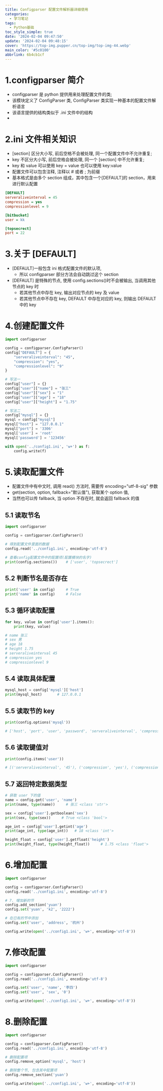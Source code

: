 ```yaml
---
title: Configparser 配置文件解析器详细使用
categories:
  - 学习笔记
tags:
  - Python基础
toc_style_simple: true
date: '2024-02-04 09:47:50'
update: '2024-02-04 09:48:15'
cover: 'https://top-img.pupper.cn/top-img/top-img-44.webp'
main_color: '#5c0100'
abbrlink: 6b4cb1cf
---
```


# 1.configparser 简介

- configparser 是 python 提供用来处理配置文件的类;
- 该模块定义了 ConfigParser 类, ConfigParser 类实现一种基本的配置文件解析语言
- 该语言提供的结构类似于 .ini 文件中的结构
-

# 2.ini 文件相关知识

- [section] 区分大小写, 前后空格不会被处理, 同一个配置文件中不允许重复;
- key 不区分大小写, 前后空格会被处理, 同一个 [section] 中不允许重复;
- key 和 value 可以使用 key = value 也可以使用 key:value
- 配置文件可以包含注释, 注释以 # 或者 ; 为前缀
- 基本格式是由多个 section 组成，其中包含一个[DEFAULT]的 section，用来进行默认配置

```ini
[DEFAULT]
serveraliveinterval = 45
compression = yes
compressionlevel = 9

[bitbucket]
user = kk

[topsecrect]
port = 22
```

# 3.关于 [DEFAULT]

- [DEFAULT]一般包含 ini 格式配置文件的默认项,
  - 所以 configparser 部分方法会自动跳过这个 section
- [DEFAULT] 是特殊的节点, 使用 config.sections()时不会被输出, 当调用其他节点的 key 时
  - 若其他节点中存在 key, 输出对应节点的 key 及 value
  - 若其他节点中不存在 key, DEFAULT 中存在对应的 key, 则输出 DEFAULT 中的 key

# 4.创建配置文件

```python
import configparser

config = configparser.ConfigParser()
config["DEFAULT"] = {
    "serveraliveinterval": "45",
    "compression": "yes",
    "compressionlevel": "9"
}

# 写法一
config["user"] = {}
config["user"]["name"] = "张三"
config["user"]["sex"] = "1"
config["user"]["age"] = "18"
config["user"]["height"] = "1.75"

# 写法二
config["mysql"] = {}
mysql = config["mysql"]
mysql["host"] = "127.0.0.1"
mysql["port"] = '3306'
mysql['user'] = 'root'
mysql['password'] = '123456'

with open('../config1.ini', 'w+') as f:
    config.write(f)
```

# 5.读取配置文件

- 配置文件中有中文时, 调用 read() 方法时, 需要传 encoding="utf-8-sig" 参数
- get(section, option, fallback="默认值"), 获取某个 option 值,
- 当然也可以传 fallback, 当 option 不存在时, 就会返回 fallback 的值

## 5.1 读取节名

```python
import configparser

config = configparser.ConfigParser()

# 得到配置文件里面的数据
config.read('../config1.ini', encoding='utf-8')

# 查看config配置文件中的配置项(配置模块的名字)
print(config.sections())    # ['user', 'topsecrect']
```

## 5.2 判断节名是否存在

```python
print('user' in config)     # True
print('name' in config)     # False
```

## 5.3 循环读取配置

```python
for key, value in config['user'].items():
    print(key, value)

# name 张三
# sex 男
# age 18
# height 1.75
# serveraliveinterval 45
# compression yes
# compressionlevel 9
```

## 5.4 读取具体配置

```python
mysql_host = config['mysql']['host']
print(mysql_host)       # 127.0.0.1
```

## 5.5 读取节的 key

```Python
print(config.options('mysql'))

# ['host', 'port', 'user', 'password', 'serveraliveinterval', 'compression', 'compressionlevel']
```

## 5.6 读取键值对

```Python
print(config.items('user'))

# [('serveraliveinterval', '45'), ('compression', 'yes'), ('compressionlevel', '9'), ('name', '张三'), ('sex', '男'), ('age', '18'), ('height', '1.75')]
```

## 5.7 返回特定数据类型

```python
# 获取 user 下的值
name = config.get('user', 'name')
print(name, type(name))     # 张三 <class 'str'>

sex = config['user'].getboolean('sex')
print(sex, type(sex))     # True <class 'bool'>

age_int = config['user'].getint('age')
print(age_int, type(age_int))   # 18 <class 'int'>

height_float = config['user'].getfloat('height')
print(height_float, type(height_float))     # 1.75 <class 'float'>
```

# 6.增加配置

```Python
import configparser

config = configparser.ConfigParser()
config.read('../config1.ini', encoding='utf-8')

# 7. 增加新的节
config.add_section('yuan')
config.set('yuan', 'k2', '2222')

# 在已有的节中添加
config.set('user', 'address', '杭州')

config.write(open('../config1.ini', 'w+', encoding='utf-8'))
```

# 7.修改配置

```python
import configparser

config = configparser.ConfigParser()
config.read('../config1.ini', encoding='utf-8')

config.set('user', 'name', '李四')
config.set('user', 'sex', '0')

config.write(open('../config1.ini', 'w+', encoding='utf-8'))
```

# 8.删除配置

```Python
import configparser

config = configparser.ConfigParser()
config.read('../config1.ini', encoding='utf-8')

# 删除配置项
config.remove_option('mysql', 'host')

# 删除整个节, 包含其中配置项
config.remove_section('yuan')

config.write(open('../config1.ini', 'w+', encoding='utf-8'))
```
